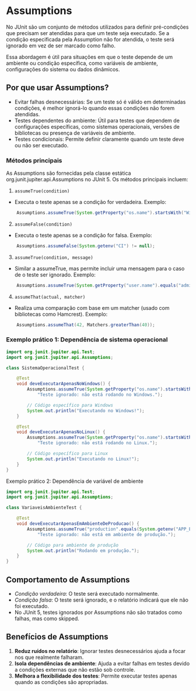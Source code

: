 # Assumptions 
No JUnit são um conjunto de métodos utilizados para definir pré-condições que precisam ser atendidas para que um teste seja executado. Se a condição especificada pela Assumption não for atendida, o teste será ignorado em vez de ser marcado como falho.

Essa abordagem é útil para situações em que o teste depende de um ambiente ou condição específica, como variáveis de ambiente, configurações do sistema ou dados dinâmicos.

## Por que usar Assumptions?
- Evitar falhas desnecessárias: Se um teste só é válido em determinadas condições, é melhor ignorá-lo quando essas condições não forem atendidas.
- Testes dependentes do ambiente: Útil para testes que dependem de configurações específicas, como sistemas operacionais, versões de bibliotecas ou presença de variáveis de ambiente.
- Testes condicionais: Permite definir claramente quando um teste deve ou não ser executado.

### Métodos principais
As Assumptions são fornecidas pela classe estática org.junit.jupiter.api.Assumptions no JUnit 5. Os métodos principais incluem:

1. `assumeTrue(condition)`
* Executa o teste apenas se a condição for verdadeira.
    Exemplo:
```java
    Assumptions.assumeTrue(System.getProperty("os.name").startsWith("Windows"));
```
2. `assumeFalse(condition)`
* Executa o teste apenas se a condição for falsa.
    Exemplo:
```java
    Assumptions.assumeFalse(System.getenv("CI") != null);
```
3. `assumeTrue(condition, message)`
* Similar a assumeTrue, mas permite incluir uma mensagem para o caso de o teste ser ignorado.
    Exemplo:
```java
    Assumptions.assumeTrue(System.getProperty("user.name").equals("admin"), "Usuário não autorizado.");
```
4. `assumeThat(actual, matcher)`
* Realiza uma comparação com base em um matcher (usado com bibliotecas como Hamcrest).
    Exemplo:
```java
    Assumptions.assumeThat(42, Matchers.greaterThan(40));
```
### Exemplo prático 1: Dependência de sistema operacional
```java
import org.junit.jupiter.api.Test;
import org.junit.jupiter.api.Assumptions;

class SistemaOperacionalTest {

    @Test
    void deveExecutarApenasNoWindows() {
        Assumptions.assumeTrue(System.getProperty("os.name").startsWith("Windows"), 
            "Teste ignorado: não está rodando no Windows.");

        // Código específico para Windows
        System.out.println("Executando no Windows!");
    }

    @Test
    void deveExecutarApenasNoLinux() {
        Assumptions.assumeTrue(System.getProperty("os.name").startsWith("Linux"), 
            "Teste ignorado: não está rodando no Linux.");

        // Código específico para Linux
        System.out.println("Executando no Linux!");
    }
}
```

Exemplo prático 2: Dependência de variável de ambiente
```java
import org.junit.jupiter.api.Test;
import org.junit.jupiter.api.Assumptions;

class VariaveisAmbienteTest {

    @Test
    void deveExecutarApenasEmAmbienteDeProducao() {
        Assumptions.assumeTrue("production".equals(System.getenv("APP_ENV")),
            "Teste ignorado: não está em ambiente de produção.");

        // Código para ambiente de produção
        System.out.println("Rodando em produção.");
    }
}
```
## Comportamento de Assumptions
- _Condição verdadeira_: O teste será executado normalmente.
- _Condição falsa_: O teste será ignorado, e o relatório indicará que ele não foi executado.
- No JUnit 5, testes ignorados por Assumptions não são tratados como falhas, mas como skipped.

## Benefícios de Assumptions
1. __Reduz ruídos no relatório__: Ignorar testes desnecessários ajuda a focar nos que realmente falharam.
2. __Isola dependências de ambiente__: Ajuda a evitar falhas em testes devido a condições externas que não estão sob controle.
3. __Melhora a flexibilidade dos testes__: Permite executar testes apenas quando as condições são apropriadas.